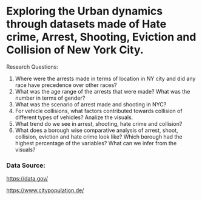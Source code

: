 # Exploring the Urban dynamics through datasets made of Hate crime, Arrest, Shooting, Eviction and Collision of New York City.
Research Questions:
1.	Where were the arrests made in terms of location in NY city and did any race have precedence over other races? 
2.	What was the age range of the arrests that were made? What was the number in terms of gender?
3.	What was the scenario of arrest made and shooting in NYC?
4.	For vehicle collisions, what factors contributed towards collision of different types of vehicles? Analize the visuals.
5.	What trend do we see in arrest, shooting, hate crime and collision?
6.	What does a borough wise comparative analysis of arrest, shoot, collision, eviction and hate crime look like? Which borough had the highest percentage of the variables? What can we infer from the visuals?
### Data Source:
https://data.gov/

https://www.citypopulation.de/
